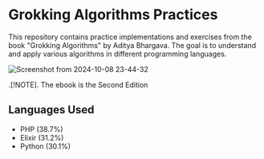 # Grokking Algorithms Practices

This repository contains practice implementations and exercises from the book "Grokking Algorithms" by Aditya Bhargava. The goal is to understand and apply various algorithms in different programming languages.


![Screenshot from 2024-10-08 23-44-32](https://github.com/user-attachments/assets/fa4a45b3-f09d-4e6d-a0f2-67312144cdec)

.[!NOTE].
The ebook is the Second Edition

## Languages Used

- PHP (38.7%)
- Elixir (31.2%)
- Python (30.1%)
